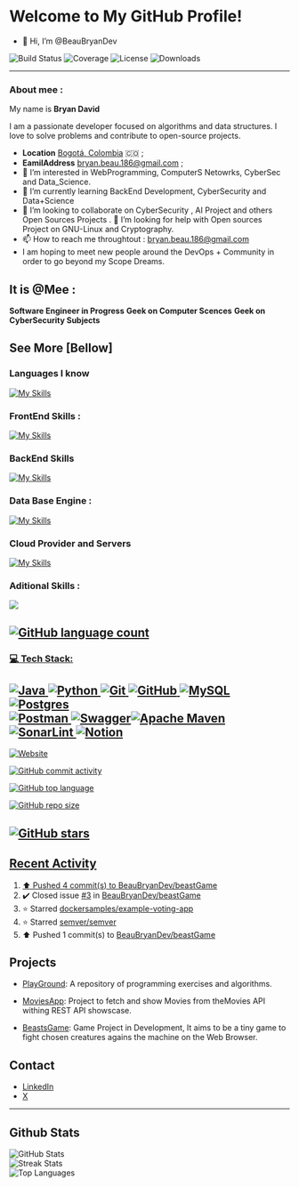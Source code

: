 # Welcome to My GitHub Profile!

- 👋 Hi, I’m @BeauBryanDev

![Build Status](https://img.shields.io/github/workflow/status/BeauBryanDev/PlayGround/CI)
![Coverage](https://img.shields.io/codecov/c/github/BeauBryanDev/PlayGround)
![License](https://img.shields.io/github/license/BeauBryanDev/PlayGround)
![Downloads](https://img.shields.io/github/downloads/BeauBryanDev/PlayGround/total)

---
### About mee :

My name is **Bryan David**

I am a passionate developer focused on algorithms and data structures. I love to solve problems and contribute to open-source projects.

- **Location**  <a href="https://www.google.com/maps/search/bogot%C3%A1/@4.6486259,-74.2478946,11z" target="_blank">Bogotá, Colombia</a> 🇨🇴 ;
- **EamilAddress** [ bryan.beau.186@gmail.com](mailto:bryan.beau.186@gmail.com ) ;
- 👀 I’m interested in WebProgramming, ComputerS Netowrks, CyberSec and Data_Science.
- 🌱 I’m currently learning BackEnd Development, CyberSecurity and Data+Science
- 👯 I’m looking to collaborate on CyberSecurity , AI Project and others Open Sources Projects .
🤔 I’m looking for help with Open sources Project on GNU-Linux and Cryptography.
- 📫 How to reach me throughtout : bryan.beau.186@gmail.com 
- I am hoping to meet new people around the DevOps + Community in order to go beyond my Scope Dreams. 

## It is @Mee :

**Software Engineer in Progress**
**Geek on Computer Scences**
**Geek on CyberSecurity Subjects**

## See More [Bellow]

### Languages I know 

[![My Skills](https://skillicons.dev/icons?i=c,cpp,java,python,bash,javascript,typescript,php)](https://skillicons.dev)

### FrontEnd Skills :

[![My Skills](https://skillicons.dev/icons?i=html,css,js,react,tailwind,sass)](https://skillicons.dev)

### BackEnd Skills 

[![My Skills](https://skillicons.dev/icons?i=python,java,php,nodejs)](https://skillicons.dev)

### Data Base Engine :

[![My Skills](https://skillicons.dev/icons?i=mysql,postgresql,mongo,dynamodb)](https://skillicons.dev)

### Cloud Provider and Servers 
[![My Skills](https://skillicons.dev/icons?i=aws,linux,kali,debian)](https://skillicons.dev)

### Aditional Skills : 

<p><a href="https://skillicons.dev">
    <img src="https://skillicons.dev/icons?i=git,kubernetes,docker,c,linux,vim,anaconda" />
</p>

![GitHub language count](https://img.shields.io/github/languages/count/BeauBryanDev/PlayGround)
---

### 💻 Tech Stack:
![Java](https://img.shields.io/badge/java-%23ED8B00.svg?style=for-the-badge&logo=openjdk&logoColor=white) ![Python](https://img.shields.io/badge/python-3670A0?style=for-the-badge&logo=python&logoColor=ffdd54) ![Git](https://img.shields.io/badge/git-%23F05033.svg?style=for-the-badge&logo=git&logoColor=white) ![GitHub](https://img.shields.io/badge/github-%23121011.svg?style=for-the-badge&logo=github&logoColor=white) ![MySQL](https://img.shields.io/badge/mysql-4479A1.svg?style=for-the-badge&logo=mysql&logoColor=white) ![Postgres](https://img.shields.io/badge/postgres-%23316192.svg?style=for-the-badge&logo=postgresql&logoColor=white) </br> ![Postman](https://img.shields.io/badge/Postman-FF6C37?style=for-the-badge&logo=postman&logoColor=white) ![Swagger](https://img.shields.io/badge/-Swagger-%23Clojure?style=for-the-badge&logo=swagger&logoColor=white)![Apache Maven](https://img.shields.io/badge/Apache%20Maven-C71A36?style=for-the-badge&logo=Apache%20Maven&logoColor=white) ![SonarLint](https://img.shields.io/badge/SonarLint-CB2029?style=for-the-badge&logo=SONARLINT&logoColor=white) ![Notion](https://img.shields.io/badge/Notion-%23000000.svg?style=for-the-badge&logo=notion&logoColor=white)
---
![Website](https://img.shields.io/website?url=https%3A%2F%2Fbeabu.lapithel.com%2Fmee)


![GitHub commit activity](https://img.shields.io/github/commit-activity/w/BeauBryanDev/beastGame)


![GitHub top language](https://img.shields.io/github/languages/top/BryanBeauDev/PlayGround)

![GitHub repo size](https://img.shields.io/github/repo-size/BeauBryanDev/PlayGround)

![GitHub stars](https://img.shields.io/github/stars/beauBryanDev/PlayGround?style=social)
---
<!--Here is to Display my foresmost recent Activiy over my Profile README -->
## Recent Activity 

<!--RECENT_ACTIVITY:start--> 
1. ⬆️ Pushed 4 commit(s) to [BeauBryanDev/beastGame](https://github.com/BeauBryanDev/beastGame)<br>
2. ✔️ Closed issue [#3](https://github.com/BeauBryanDev/beastGame/issues/3) in [BeauBryanDev/beastGame](https://github.com/BeauBryanDev/beastGame)<br>
3. ⭐ Starred [dockersamples/example-voting-app](https://github.com/dockersamples/example-voting-app)<br>
4. ⭐ Starred [semver/semver](https://github.com/semver/semver)<br>
5. ⬆️ Pushed 1 commit(s) to [BeauBryanDev/beastGame](https://github.com/BeauBryanDev/beastGame)<br>
<!--RECENT_ACTIVITY:end-->
<!-- RECENT_ACTIVITY:last_update -->


## Projects
- [PlayGround](https://github.com/BeauBryanDev/PlayGround): A repository of programming exercises and algorithms.

- [MoviesApp](https://github.com/BeauBryanDev/myMovieApp): Project to fetch and show Movies from theMovies API withing REST API showscase.

- [BeastsGame](https://github.com/BeauBryanDev/beastGame): Game Project in Development, It aims to be a tiny game to fight chosen creatures agains the machine on the Web Browser. 

<!---
BeauBryanDev/BeauBryanDev is a ✨ special ✨ repository because its `README.md` (this file) appears on your GitHub profile.
You can click the Preview link to take a look at your changes.
--->
## Contact
- [LinkedIn](https://www.linkedin.com/in/beaubryandev)
- [X](https://twitter.com/BeauBryanDev)

---
## Github Stats  

<img src="https://github-readme-stats.vercel.app/api?username=BeauBryanDev&theme=dark&hide_border=false&include_all_commits=true&count_private=true" alt="GitHub Stats"> </br>
  <img src="https://github-readme-streak-stats.herokuapp.com/?user=BeauBryanDev&theme=dark&hide_border=false" alt="Streak Stats"> </br>
  <img src="https://github-readme-stats.vercel.app/api/top-langs/?username=BeauBryanDev&theme=dark&hide_border=false&include_all_commits=true&count_private=true&layout=compact" alt="Top Languages">
</div>

